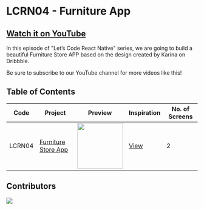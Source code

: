 # LCRN04 - Furniture App

## [Watch it on YouTube](https://youtu.be/9E2Ieyk2oBk)

In this episode of "Let’s Code React Native" series, we are going to build a beautiful Furniture Store APP based on the design created by Karina on Dribbble.

Be sure to subscribe to our YouTube channel for more videos like this!

## Table of Contents

| Code | Project | Preview | Inspiration | No. of Screens |
| ------ | ------ | ------ | ------ | ------ |
| LCRN04 | [Furniture Store App](https://youtu.be/9E2Ieyk2oBk) | <img src="https://static.dribbble.com/users/3012124/screenshots/14012921/media/4f562581ed706087c2ae09be249a9cbe.png?compress=1&resize=1200x900" width="120" /> | [View](https://dribbble.com/shots/14012921-Furniture-Store-App) | 2 |

## Contributors

<a href="https://github.com/byprogrammers/LCRN04-furniture-app/graphs/contributors">
   <img src="https://contrib.rocks/image?repo=byprogrammers/lets-code-react-native" />
</a>

